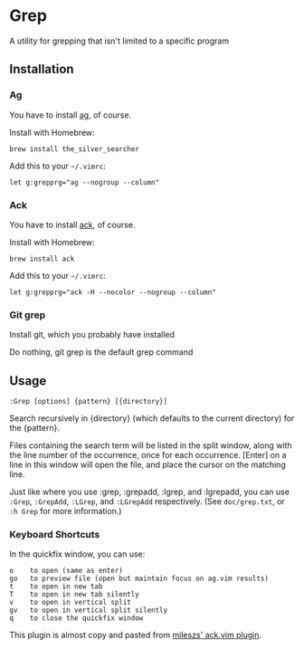 # Grep

A utility for grepping that isn't limited to a specific program

## Installation

### Ag

You have to install [ag](https://github.com/ggreer/the_silver_searcher), of course.

Install with Homebrew:

    brew install the_silver_searcher

Add this to your `~/.vimrc`:

    let g:grepprg="ag --nogroup --column"


### Ack

You have to install [ack](https://beyondgrep.com), of course.

Install with Homebrew:

    brew install ack

Add this to your `~/.vimrc`:

    let g:grepprg="ack -H --nocolor --nogroup --column"

### Git grep

Install git, which you probably have installed

Do nothing, git grep is the default grep command

## Usage

    :Grep [options] {pattern} [{directory}]

Search recursively in {directory} (which defaults to the current directory) for the {pattern}.

Files containing the search term will be listed in the split window, along with
the line number of the occurrence, once for each occurrence.  [Enter] on a line
in this window will open the file, and place the cursor on the matching line.

Just like where you use :grep, :grepadd, :lgrep, and :lgrepadd, you can use `:Grep`, `:GrepAdd`, `:LGrep`, and `:LGrepAdd` respectively. (See `doc/grep.txt`, or `:h Grep` for more information.) 

### Keyboard Shortcuts

In the quickfix window, you can use:

    o    to open (same as enter)
    go   to preview file (open but maintain focus on ag.vim results)
    t    to open in new tab
    T    to open in new tab silently
    v    to open in vertical split
    gv   to open in vertical split silently
    q    to close the quickfix window

This plugin is almost copy and pasted from [mileszs' ack.vim plugin](https://github.com/mileszs/ack.vim).
